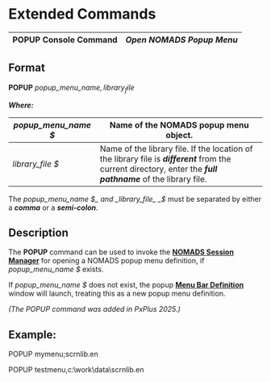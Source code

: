 # Extended Commands

**POPUP Console Command** |  **_Open NOMADS Popup Menu_**  
---|---  
  
## Format

**POPUP**  _popup_menu_name$,library_file$_

**_Where:_**

_popup_menu_name_ _$_ |  Name of the NOMADS popup menu object.  
---|---  
_library_file_ _$_ |  Name of the library file. If the location of the library file is **_different_** from the current directory, enter the **_full pathname_** of the library file.  
  
The _popup_menu_name_ _$_ and _library_file_ _$_ must be separated by either a **_comma_** or a **_semi-colon_**.

## Description

The **POPUP** command can be used to invoke the **[NOMADS Session Manager](../NOMADS%20Graphical%20Application/NOMADS%20Development/Getting%20Started.htm#sessionmgr)** for opening a NOMADS popup menu definition, if _popup_menu_name_ _$_ exists.

If _popup_menu_name_ _$_ does not exist, the popup **[Menu Bar Definition](../NOMADS%20Graphical%20Application/Creating%20Panel%20Controls/Popup%20Menu/Overview.md)** window will launch, treating this as a new popup menu definition.

_(The POPUP command was added in PxPlus 2025.)_

## Example:

POPUP mymenu;scrnlib.en

POPUP testmenu,c:\work\data\scrnlib.en
